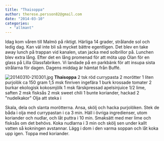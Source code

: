 ```yaml
---
title: "Thaisoppa"
author: therese.persson82@gmail.com
date: "2014-03-10"
categories: 
  - "allmant"
---
```


Idag kom våren till Malmö på riktigt. Härliga 14 grader, strålande sol och ledig dag. Kan väl inte bli så mycket bättre egentligen. Det blev en take away lunch på trappan vid kanalen, utan jacka med solbrillor på. Lunchen blev extra lång. Efter det en lång promenad för att möta upp Olan för en glass på Lilla Glassfabriken. Vi landade på en parkbänk för att insupa sista strålarna för dagen. Dagens middag är hämtat från Buffé.  
  
![20140310-210301.jpg](/static/img/20140310-210301.jpg)
**Thaisoppa** 2 tsk röd currypasta 2 morötter 1 liten purjolök ca 150 gram 1,5 msk finriven ingefära 1 burk krossade tomater 2 burkar ekologisk kokosmjölk 1 msk färskpressad apelsinjuice 1/2 lime, saften 2 msk fisksås 2 msk sweet chili 1 bunte koriander, hackad 2 "nudelkakor" Olja att steka i

Skala, dela och slanta morötterna. Ansa, skölj och hacka purjolöken. Stek de båda i olja med currypastan i ca 3 min. Häll i övriga ingredienser, utom koriander och nudlar, och låt puttra i 10 min. Smaksätt med mer lime och fisksås om det behövs. Koka nudlarna i 3 min och skölj sen under kallt vatten så kokningen avstannar. Lägg i dom i den varma soppan och låt koka upp igen. Toppa med koriander.
